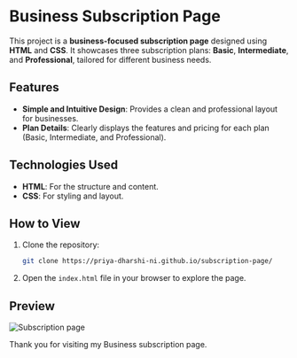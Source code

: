 # Business Subscription Page

This project is a **business-focused subscription page** designed using **HTML** and **CSS**. It showcases three subscription plans: **Basic**, **Intermediate**, and **Professional**, tailored for different business needs.

## Features

- **Simple and Intuitive Design**: Provides a clean and professional layout for businesses.
- **Plan Details**: Clearly displays the features and pricing for each plan (Basic, Intermediate, and Professional).

## Technologies Used

- **HTML**: For the structure and content.
- **CSS**: For styling and layout.

## How to View

1. Clone the repository:  
   ```bash
   git clone https://priya-dharshi-ni.github.io/subscription-page/
   ```
2. Open the `index.html` file in your browser to explore the page.

## Preview

![Subscription page](https://github.com/user-attachments/assets/97818c3c-4b93-436b-973c-1913b8eccd68)


Thank you for visiting my Business subscription page.


